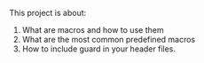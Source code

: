 This project is about:
1. What are macros and how to use them
2. What are the most common predefined macros
3. How to include guard in your header files.
